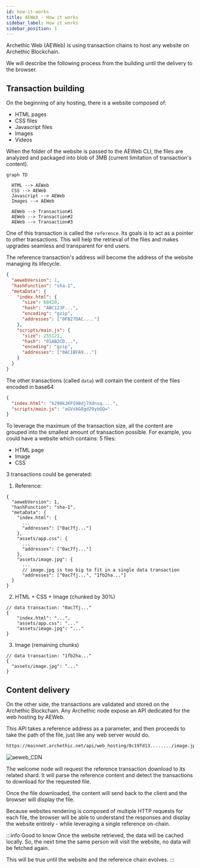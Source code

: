 ```yaml
---
id: how-it-works
title: AEWeb - How it works
sidebar_label: How it works
sidebar_position: 1
---
```


Archethic Web (AEWeb) is using transaction chains to host any website on Archethic Blockchain.

We will describe the following process from the building until the delivery to the browser.

## Transaction building

On the beginning of any hosting, there is a website composed of:

- HTML pages
- CSS files
- Javascript files
- Images
- Videos

When the folder of the website is passed to the AEWeb CLI, the files are analyzed and packaged into blob of 3MB (current limitation of transaction's content).

```mermaid
graph TD

  HTML --> AEWeb
  CSS --> AEWeb
  Javascript --> AEWeb
  Images --> AEWeb

  AEWeb --> Transaction#1
  AEWeb --> Transaction#2
  AEWeb --> Transaction#3

```

One of this transaction is called the `reference`. Its goals is to act as a pointer to other transactions. This will help the retrieval of the files and makes upgrades seamless and transparent for end users.

The reference transaction's address will become the address of the website managing its lifecycle.

```json
{
  "aewebVersion": 1,
  "hashFunction": "sha-1",
  "metaData": {
    "index.html": {
      "size": 68420,
      "hash": "ABC123F...",
      "encoding": "gzip",
      "addresses": ["0FB27DAC...."]
    },
    "scripts/main.js": {
      "size": 255121,
      "hash": "01AB2CD...",
      "encoding": "gzip",
      "addresses": ["0AC1BFA9..."]
    } 
  }
}
```

The other transactions (called `data`) will contain the content of the files encoded in base64

```json
{
  "index.html": "b298kJKFS98dj7Xdnsq....", 
  "scripts/main.js": "aGVsbG8gd29ybGQ=" 
}
```

To leverage the maximum of the transaction size, all the content are grouped into the smallest amount of transaction possible.
For example, you could have a website which contains: 5 files:

- HTML page
- Image
- CSS

3 transactions could be generated:

1. Reference:

```jsonc
{
  "aewebVersion": 1,
  "hashFunction": "sha-1",
  "metaData": {
    "index.html": {
      ...
      "addresses": ["0ac7fj..."]
    },
    "assets/app.css": {
      ...
      "addresses": ["0ac7fj..."]
    },
    "assets/image.jpg": {
      ...
      // image.jpg is too big to fit in a single data transaction
      "addresses": ["0ac7fj...", "1fb2ha..."] 
  }
}
```

2. HTML + CSS + Image (chunked by 30%)

```jsonc 
// data transaction: "0ac7fj..."
{
    "index.html": "...",
    "assets/app.css": "..."
    "assets/image.jpg": "..."
}
```

3. Image (remaining chunks)

```jsonc
// data transaction: "1fb2ha..."
{
  "assets/image.jpg": "..."
}
```

## Content delivery
On the other side, the transactions are validated and stored on the Archethic Blockchain.
Any Archethic node expose an API dedicated for the web hosting by AEWeb.

This API takes a reference address as a parameter, and then proceeds to take the path of the file, just like any web server would do.

```sh
https://mainnet.archethic.net/api/web_hosting/0c19fd13......../image.jpg
```

![aeweb_CDN](/img/aeweb_CDN.svg)

The welcome node will request the reference transaction download to its related shard.
It will parse the reference content and detect the transactions to download for the requested file.

Once the file downloaded, the content will send back to the client and the browser will display the file.

Because websites rendering is composed of multiple HTTP requests for each file, the browser will be able to understand the responses and display the website entirely - while leveraging a single reference on-chain.

:::info Good to know
Once the website retrieved, the data will be cached locally. So, the next time the same person will visit the website, no data will be fetched again.

This will be true until the website and the reference chain evolves.
:::
